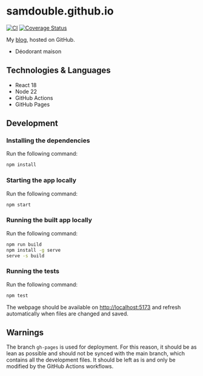 # samdouble.github.io

[![CI](https://github.com/samdouble/samdouble.github.io/actions/workflows/checks.yml/badge.svg)](https://github.com/samdouble/samdouble.github.io/actions/workflows/checks.yml)
[![Coverage Status](https://coveralls.io/repos/samdouble/samdouble.github.io/badge.svg?branch=master&service=github)](https://coveralls.io/github/samdouble/samdouble.github.io?branch=master)

My [blog](samdouble.github.io), hosted on GitHub.

* Déodorant maison

## Technologies & Languages

- React 18
- Node 22
- GitHub Actions
- GitHub Pages

## Development

### Installing the dependencies

Run the following command:

```sh
npm install
```

### Starting the app locally

Run the following command:

```sh
npm start
```

### Running the built app locally

Run the following command:

```sh
npm run build
npm install -g serve
serve -s build
```

### Running the tests

Run the following command:

```sh
npm test
```

The webpage should be available on [http://localhost:5173](http://localhost:5173) and refresh automatically when files are changed and saved.

## Warnings
The branch `gh-pages` is used for deployment. For this reason, it should be as lean as possible and should not be synced with the main branch, which contains all the development files.
It should be left as is and only be modified by the GitHub Actions workflows.
